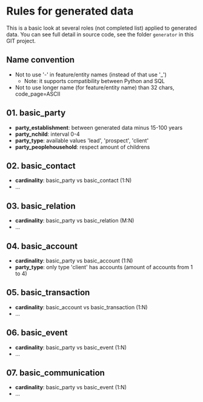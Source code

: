 # Rules for generated data

This is a basic look at several roles (not completed list) applied to generated data. 
You can see full detail in source code, see the folder `generator` in this GIT project.

## Name convention

 - Not to use '-' in feature/entity names (instead of that use '_')
   - Note: it supports compatibility between Python and SQL
 - Not to use longer name (for feature/entity name) than 32 chars, code_page=ASCII

## 01. basic_party

 - **party_establishment**: between generated data minus 15-100 years
 - **party_nchild**: interval 0-4
 - **party_type**: available values 'lead', 'prospect', 'client'
 - **party_peoplehousehold**: respect amount of childrens

## 02. basic_contact

 - **cardinality**: basic_party vs basic_contact (1:N)
 - ...

## 03. basic_relation
 
 - **cardinality**: basic_party vs basic_relation (M:N)
 - ...

## 04. basic_account

 - **cardinality**: basic_party vs basic_account (1:N) 
 - **party_type**: only type 'client' has accounts (amount of accounts from 1 to 4)

## 05. basic_transaction

 - **cardinality**: basic_account vs basic_transaction (1:N) 
 - ...

## 06. basic_event

 - **cardinality**: basic_party vs basic_event (1:N) 
 - ...

## 07. basic_communication
 
 - **cardinality**: basic_party vs basic_event (1:N) 
 - ...
